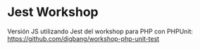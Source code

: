 # Jest Workshop

Versión JS utilizando Jest del workshop para PHP con PHPUnit: https://github.com/digbang/workshop-php-unit-test
